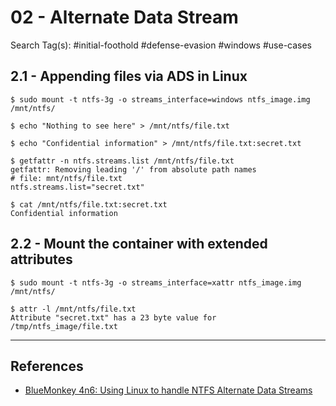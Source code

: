 # 02 - Alternate Data Stream

Search Tag(s): #initial-foothold #defense-evasion #windows #use-cases

## 2.1 -  Appending files via ADS in Linux

```
$ sudo mount -t ntfs-3g -o streams_interface=windows ntfs_image.img /mnt/ntfs/

$ echo "Nothing to see here" > /mnt/ntfs/file.txt

$ echo "Confidential information" > /mnt/ntfs/file.txt:secret.txt

$ getfattr -n ntfs.streams.list /mnt/ntfs/file.txt
getfattr: Removing leading '/' from absolute path names
# file: mnt/ntfs/file.txt
ntfs.streams.list="secret.txt"

$ cat /mnt/ntfs/file.txt:secret.txt
Confidential information
```

## 2.2 -  Mount the container with extended attributes

```
$ sudo mount -t ntfs-3g -o streams_interface=xattr ntfs_image.img /mnt/ntfs/

$ attr -l /mnt/ntfs/file.txt
Attribute "secret.txt" has a 23 byte value for /tmp/ntfs_image/file.txt
```

---
## References

- [BlueMonkey 4n6: Using Linux to handle NTFS Alternate Data Streams](https://www.youtube.com/watch?v=A7MBLlUFDgk)
